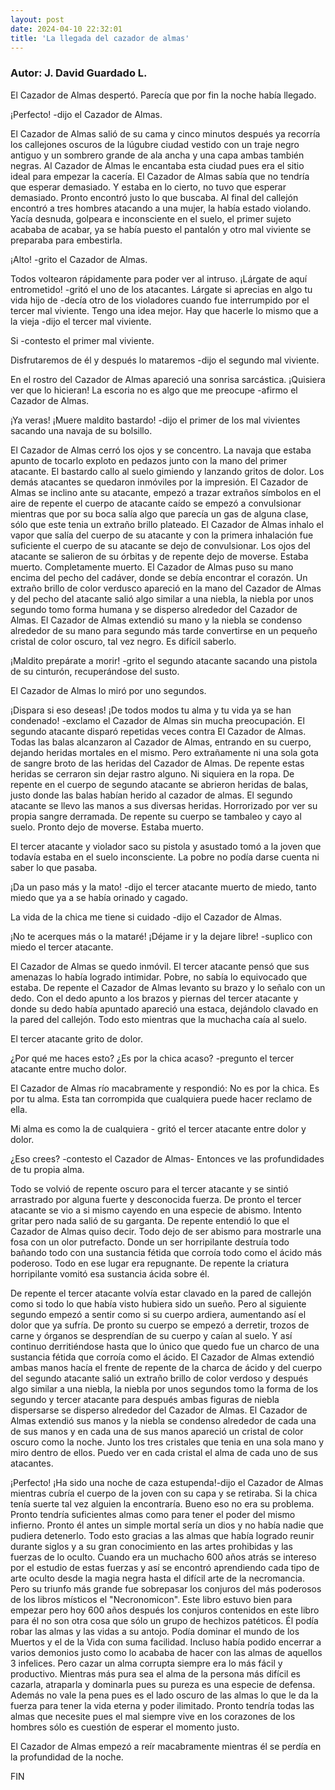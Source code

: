 ```yaml
---
layout: post
date: 2024-04-10 22:32:01
title: 'La llegada del cazador de almas'
---
```

### Autor: J. David Guardado L.

   El Cazador de Almas despertó. Parecía que por fin la noche había
   llegado.
   
   ¡Perfecto! -dijo el Cazador de Almas.
   
   El Cazador de Almas salió de su cama y cinco minutos después ya
   recorría los callejones oscuros de la lúgubre ciudad vestido con un
   traje negro antiguo y un sombrero grande de ala ancha y una capa ambas
   también negras. Al Cazador de Almas le encantaba esta ciudad pues era
   el sitio ideal para empezar la cacería. El Cazador de Almas sabía que
   no tendría que esperar demasiado. Y estaba en lo cierto, no tuvo que
   esperar demasiado. Pronto encontró justo lo que buscaba. Al final del
   callejón encontró a tres hombres atacando a una mujer, la había estado
   violando. Yacía desnuda, golpeara e inconsciente en el suelo, el primer
   sujeto acababa de acabar, ya se había puesto el pantalón y otro mal
   viviente se preparaba para embestirla.
   
   ¡Alto! -grito el Cazador de Almas.
   
   Todos voltearon rápidamente para poder ver al intruso.
   ¡Lárgate de aquí entrometido! -gritó el uno de los atacantes.
   Lárgate si aprecias en algo tu vida hijo de -decía otro de los
   violadores cuando fue interrumpido por el tercer mal viviente.
   Tengo una idea mejor. Hay que hacerle lo mismo que a la vieja -dijo el
   tercer mal viviente.
   
   Si -contesto el primer mal viviente.
   
   Disfrutaremos de él y después lo mataremos -dijo el segundo mal
   viviente.
   
   En el rostro del Cazador de Almas apareció una sonrisa sarcástica.
   ¡Quisiera ver que lo hicieran! La escoria no es algo que me preocupe
   -afirmo el Cazador de Almas.
   
   ¡Ya veras! ¡Muere maldito bastardo! -dijo el primer de los mal
   vivientes sacando una navaja de su bolsillo.
   
   El Cazador de Almas cerró los ojos y se concentro. La navaja que estaba
   apunto de tocarlo exploto en pedazos junto con la mano del primer
   atacante. El bastardo callo al suelo gimiendo y lanzando gritos de
   dolor. Los demás atacantes se quedaron inmóviles por la impresión. El
   Cazador de Almas se inclino ante su atacante, empezó a trazar extraños
   símbolos en el aire de repente el cuerpo de atacante caído se empezó a
   convulsionar mientras que por su boca salía algo que parecía un gas de
   alguna clase, sólo que este tenia un extraño brillo plateado. El
   Cazador de Almas inhalo el vapor que salía del cuerpo de su atacante y
   con la primera inhalación fue suficiente el cuerpo de su atacante se
   dejo de convulsionar. Los ojos del atacante se salieron de su órbitas y
   de repente dejo de moverse. Estaba muerto. Completamente muerto. El
   Cazador de Almas puso su mano encima del pecho del cadáver, donde se
   debía encontrar el corazón. Un extraño brillo de color verdusco
   apareció en la mano del Cazador de Almas y del pecho del atacante salió
   algo similar a una niebla, la niebla por unos segundo tomo forma humana
   y se disperso alrededor del Cazador de Almas. El Cazador de Almas
   extendió su mano y la niebla se condenso alrededor de su mano para
   segundo más tarde convertirse en un pequeño cristal de color oscuro,
   tal vez negro. Es difícil saberlo.
   
   ¡Maldito prepárate a morir! -grito el segundo atacante sacando una
   pistola de su cinturón, recuperándose del susto.
   
   El Cazador de Almas lo miró por uno segundos.
   
   ¡Dispara si eso deseas! ¡De todos modos tu alma y tu vida ya se han
   condenado! -exclamo el Cazador de Almas sin mucha preocupación.
   El segundo atacante disparó repetidas veces contra El Cazador de Almas.
   Todas las balas alcanzaron al Cazador de Almas, entrando en su cuerpo,
   dejando heridas mortales en el mismo. Pero extrañamente ni una sola
   gota de sangre broto de las heridas del Cazador de Almas. De repente
   estas heridas se cerraron sin dejar rastro alguno. Ni siquiera en la
   ropa. De repente en el cuerpo de segundo atacante se abrieron heridas
   de balas, justo donde las balas habían herido al cazador de almas. El
   segundo atacante se llevo las manos a sus diversas heridas. Horrorizado
   por ver su propia sangre derramada. De repente su cuerpo se tambaleo y
   cayo al suelo. Pronto dejo de moverse. Estaba muerto.
   
   El tercer atacante y violador saco su pistola y asustado tomó a la
   joven que todavía estaba en el suelo inconsciente. La pobre no podía
   darse cuenta ni saber lo que pasaba.
   
   ¡Da un paso más y la mato! -dijo el tercer atacante muerto de miedo,
   tanto miedo que ya a se había orinado y cagado.
   
   La vida de la chica me tiene si cuidado -dijo el Cazador de Almas.
   
   ¡No te acerques más o la mataré! ¡Déjame ir y la dejare libre! -suplico
   con miedo el tercer atacante.
   
   El Cazador de Almas se quedo inmóvil. El tercer atacante pensó que sus
   amenazas lo había logrado intimidar. Pobre, no sabía lo equivocado que
   estaba. De repente el Cazador de Almas levanto su brazo y lo señalo con
   un dedo. Con el dedo apunto a los brazos y piernas del tercer atacante
   y donde su dedo había apuntado apareció una estaca, dejándolo clavado
   en la pared del callejón. Todo esto mientras que la muchacha caía al
   suelo.
   
   El tercer atacante grito de dolor.
   
   ¿Por qué me haces esto? ¿Es por la chica acaso? -pregunto el tercer
   atacante entre mucho dolor.
   
   El Cazador de Almas río macabramente y respondió: No es por la chica.
   Es por tu alma. Esta tan corrompida que cualquiera puede hacer reclamo
   de ella.
   
   Mi alma es como la de cualquiera - gritó el tercer atacante entre dolor
   y dolor.
   
   ¿Eso crees? -contesto el Cazador de Almas- Entonces ve las
   profundidades de tu propia alma.
   
   Todo se volvió de repente oscuro para el tercer atacante y se sintió
   arrastrado por alguna fuerte y desconocida fuerza. De pronto el tercer
   atacante se vio a si mismo cayendo en una especie de abismo. Intento
   gritar pero nada salió de su garganta. De repente entendió lo que el
   Cazador de Almas quiso decir. Todo dejo de ser abismo para mostrarle
   una fosa con un olor putrefacto. Donde un ser horripilante destruía
   todo bañando todo con una sustancia fétida que corroía todo como el
   ácido más poderoso. Todo en ese lugar era repugnante. De repente la
   criatura horripilante vomitó esa sustancia ácida sobre él.
   
   De repente el tercer atacante volvía estar clavado en la pared de
   callejón como si todo lo que había visto hubiera sido un sueño. Pero al
   siguiente segundo empezó a sentir como si su cuerpo ardiera, aumentando
   así el dolor que ya sufría. De pronto su cuerpo se empezó a derretir,
   trozos de carne y órganos se desprendían de su cuerpo y caían al suelo.
   Y así continuo derritiéndose hasta que lo único que quedo fue un charco
   de una sustancia fétida que corroía como el ácido. El Cazador de Almas
   extendió ambas manos hacía el frente de repente de la charca de ácido y
   del cuerpo del segundo atacante salió un extraño brillo de color
   verdoso y después algo similar a una niebla, la niebla por unos
   segundos tomo la forma de los segundo y tercer atacante para después
   ambas figuras de niebla dispersarse se disperso alrededor del Cazador
   de Almas. El Cazador de Almas extendió sus manos y la niebla se
   condenso alrededor de cada una de sus manos y en cada una de sus manos
   apareció un cristal de color oscuro como la noche. Junto los tres
   cristales que tenia en una sola mano y miro dentro de ellos. Puedo ver
   en cada cristal el alma de cada uno de sus atacantes.
   
   ¡Perfecto! ¡Ha sido una noche de caza estupenda!-dijo el Cazador de
   Almas mientras cubría el cuerpo de la joven con su capa y se retiraba.
   Si la chica tenía suerte tal vez alguien la encontraría. Bueno eso no
   era su problema. Pronto tendría suficientes almas como para tener el
   poder del mismo infierno. Pronto él antes un simple mortal sería un
   dios y no había nadie que pudiera detenerlo. Todo esto gracias a las
   almas que había logrado reunir durante siglos y a su gran conocimiento
   en las artes prohibidas y las fuerzas de lo oculto. Cuando era un
   muchacho 600 años atrás se intereso por el estudio de estas fuerzas y
   así se encontró aprendiendo cada tipo de arte oculto desde la magia
   negra hasta el difícil arte de la necromancia. Pero su triunfo más
   grande fue sobrepasar los conjuros del más poderosos de los libros
   místicos el "Necronomicon". Este libro estuvo bien para empezar pero
   hoy 600 años después los conjuros contenidos en este libro para él no
   son otra cosa que sólo un grupo de hechizos patéticos. Él podía robar
   las almas y las vidas a su antojo. Podía dominar el mundo de los
   Muertos y el de la Vida con suma facilidad. Incluso había podido
   encerrar a varios demonios justo como lo acababa de hacer con las almas
   de aquellos 3 infelices. Pero cazar un alma corrupta siempre era lo más
   fácil y productivo. Mientras más pura sea el alma de la persona más
   difícil es cazarla, atraparla y dominarla pues su pureza es una especie
   de defensa. Además no vale la pena pues es el lado oscuro de las almas
   lo que le da la fuerza para tener la vida eterna y poder ilimitado.
   Pronto tendría todas las almas que necesite pues el mal siempre vive en
   los corazones de los hombres sólo es cuestión de esperar el momento
   justo.
   
   El Cazador de Almas empezó a reír macabramente mientras él se perdía en
   la profundidad de la noche.
   
   FIN
